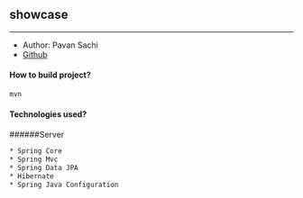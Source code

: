 ## showcase 
---
* Author: Pavan Sachi
* [Github]

#### How to build project?
```sh
mvn
```
#### Technologies used?

######Server
```sh
* Spring Core
* Spring Mvc
* Spring Data JPA
* Hibernate
* Spring Java Configuration
```
[Github]: <https://github.com/pavansachi/showcase-web>